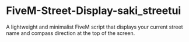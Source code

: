 # FiveM-Street-Display-saki_streetui
A lightweight and minimalist FiveM script that displays your current street name and compass direction at the top of the screen.
